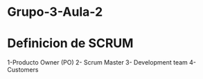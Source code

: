 # Grupo-3-Aula-2

# Definicion de SCRUM 

1-Producto Owner (PO)
 2- Scrum Master
  3- Development team
   4- Customers
